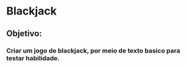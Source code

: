 # Blackjack
## Objetivo:
### Criar um jogo de blackjack, por meio de texto basico para testar habilidade.
